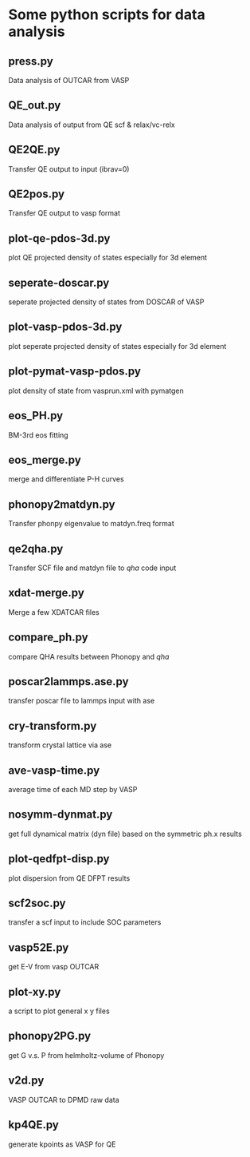 # Some python scripts for data analysis

## press.py
 Data analysis of OUTCAR from VASP

## QE_out.py
 Data analysis of output from QE scf & relax/vc-relx

## QE2QE.py
 Transfer QE output to input (ibrav=0)

## QE2pos.py
 Transfer QE output to vasp format

## plot-qe-pdos-3d.py
plot QE projected density of states especially for 3d element

## seperate-doscar.py
seperate projected density of states from DOSCAR of VASP

## plot-vasp-pdos-3d.py
plot seperate projected density of states especially for 3d element

## plot-pymat-vasp-pdos.py
plot density of state from vasprun.xml with pymatgen

## eos_PH.py
BM-3rd eos fitting

## eos_merge.py
merge and differentiate P-H curves

## phonopy2matdyn.py
Transfer phonpy eigenvalue to matdyn.freq format

## qe2qha.py 
Transfer SCF file and matdyn file to *qha* code input

## xdat-merge.py
Merge a few XDATCAR files

## compare_ph.py 
compare QHA results between Phonopy and *qha*

## poscar2lammps.ase.py
transfer poscar file to lammps input with ase

## cry-transform.py
transform crystal lattice via ase

## ave-vasp-time.py 
average time of each MD step by VASP

## nosymm-dynmat.py
get full dynamical matrix (dyn file) based on the symmetric ph.x results

## plot-qedfpt-disp.py
plot dispersion from QE DFPT results

## scf2soc.py
transfer a scf input to include SOC parameters

## vasp52E.py
get E-V from vasp OUTCAR

## plot-xy.py
a script to plot general x y files

## phonopy2PG.py 
get G v.s. P from helmholtz-volume of Phonopy

## v2d.py
VASP OUTCAR to DPMD raw data

## kp4QE.py
generate kpoints as VASP for QE
